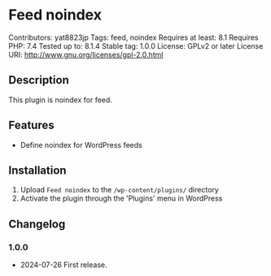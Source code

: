 # Feed noindex
Contributors: yat8823jp
Tags: feed, noindex
Requires at least: 8.1
Requires PHP: 7.4
Tested up to: 8.1.4
Stable tag: 1.0.0
License: GPLv2 or later
License URI: http://www.gnu.org/licenses/gpl-2.0.html

## Description

This plugin is noindex for feed.

## Features

* Define noindex for WordPress feeds

##  Installation

1. Upload `Feed noindex` to the `/wp-content/plugins/` directory
2. Activate the plugin through the 'Plugins' menu in WordPress

## Changelog

### 1.0.0
* 2024-07-26 First release.
